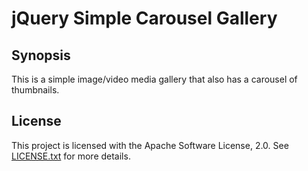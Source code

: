 # jQuery Simple Carousel Gallery

## Synopsis

This is a simple image/video media gallery that also has a carousel of thumbnails.

## License

This project is licensed with the Apache Software License, 2.0. See
[LICENSE.txt](https://github.com/jthomerson/jquery-simple-carousel-gallery/blob/master/LICENSE.txt) for more details.
